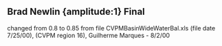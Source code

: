 ## Brad Newlin {amplitude:1} Final
changed from  0.8  to 0.85  from file CVPMBasinWideWaterBal.xls (file date 7/25/00), 
(CVPM region 16), 
Guilherme Marques - 8/2/00
